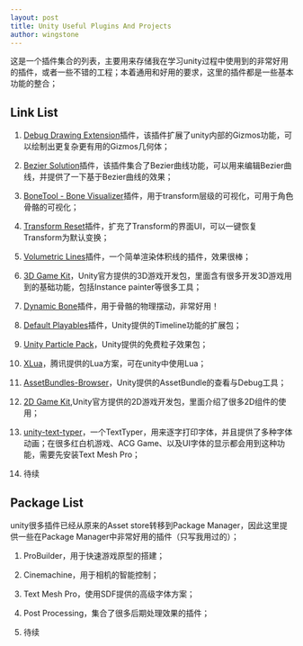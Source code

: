 ```yaml
---
layout: post
title: Unity Useful Plugins And Projects
author: wingstone
---
```


这是一个插件集合的列表，主要用来存储我在学习unity过程中使用到的非常好用的插件，或者一些不错的工程；本着通用和好用的要求，这里的插件都是一些基本功能的整合；

## Link List

1. [Debug Drawing Extension](https://assetstore.unity.com/packages/tools/debug-drawing-extension-11396)插件，该插件扩展了unity内部的Gizmos功能，可以绘制出更复杂更有用的Gizmos几何体；

2. [Bezier Solution](https://assetstore.unity.com/packages/tools/level-design/bezier-solution-113074)插件，该插件集合了Bezier曲线功能，可以用来编辑Bezier曲线，并提供了一下基于Bezier曲线的效果；

3. [BoneTool - Bone Visualizer](https://assetstore.unity.com/packages/tools/utilities/bonetool-bone-visualizer-99464)插件，用于transform层级的可视化，可用于角色骨骼的可视化；

4. [Transform Reset](https://assetstore.unity.com/packages/tools/utilities/transform-reset-31313)插件，扩充了Transform的界面UI，可以一键恢复Transform为默认变换；

5. [Volumetric Lines](https://assetstore.unity.com/packages/tools/particles-effects/volumetric-lines-29160)插件，一个简单渲染体积线的插件，效果很棒；

6. [3D Game Kit](https://assetstore.unity.com/packages/templates/tutorials/3d-game-kit-115747)，Unity官方提供的3D游戏开发包，里面含有很多开发3D游戏用到的基础功能，包括Instance painter等很多工具；

7. [Dynamic Bone](https://assetstore.unity.com/packages/tools/animation/dynamic-bone-16743)插件，用于骨骼的物理摆动，非常好用！

8. [Default Playables](https://assetstore.unity.com/packages/essentials/default-playables-95266)插件，Unity提供的Timeline功能的扩展包；

9. [Unity Particle Pack](https://assetstore.unity.com/packages/essentials/tutorial-projects/unity-particle-pack-127325)，Unity提供的免费粒子效果包；

10. [XLua](https://github.com/Tencent/xLua)，腾讯提供的Lua方案，可在unity中使用Lua；

11. [AssetBundles-Browser](https://github.com/Unity-Technologies/AssetBundles-Browser)，Unity提供的AssetBundle的查看与Debug工具；

12. [2D Game Kit](https://assetstore.unity.com/packages/essentials/tutorial-projects/2d-game-kit-107098),Unity官方提供的2D游戏开发包，里面介绍了很多2D组件的使用；

13. [unity-text-typer](https://github.com/redbluegames/unity-text-typer)，一个TextTyper，用来逐字打印字体，并且提供了多种字体动画；在很多红白机游戏、ACG Game、以及UI字体的显示都会用到这种功能，需要先安装Text Mesh Pro；

14. 待续

## Package List

unity很多插件已经从原来的Asset store转移到Package Manager，因此这里提供一些在Package Manager中非常好用的插件（只写我用过的）；

1. ProBuilder，用于快速游戏原型的搭建；

2. Cinemachine，用于相机的智能控制；

3. Text Mesh Pro，使用SDF提供的高级字体方案；

4. Post Processing，集合了很多后期处理效果的插件；

5. 待续
